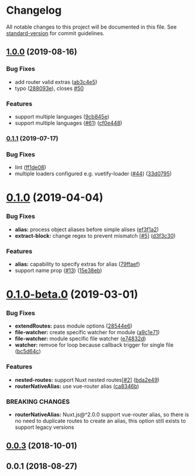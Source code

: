 # Changelog

All notable changes to this project will be documented in this file. See [standard-version](https://github.com/conventional-changelog/standard-version) for commit guidelines.

## [1.0.0](https://github.com/nuxt-community/router-extras-module/compare/v0.1.1...v1.0.0) (2019-08-16)


### Bug Fixes

* add router valid extras ([ab3c4e5](https://github.com/nuxt-community/router-extras-module/commit/ab3c4e5))
* typo ([288093e](https://github.com/nuxt-community/router-extras-module/commit/288093e)), closes [#50](https://github.com/nuxt-community/router-extras-module/issues/50)


### Features

* support multiple languages ([9cb845e](https://github.com/nuxt-community/router-extras-module/commit/9cb845e))
* support multiple languages ([#61](https://github.com/nuxt-community/router-extras-module/issues/61)) ([cf0e448](https://github.com/nuxt-community/router-extras-module/commit/cf0e448))

### [0.1.1](https://github.com/nuxt-community/router-extras-module/compare/v0.1.0...v0.1.1) (2019-07-17)


### Bug Fixes

* lint ([ff1de08](https://github.com/nuxt-community/router-extras-module/commit/ff1de08))
* multiple loaders configured e.g. vuetify-loader ([#44](https://github.com/nuxt-community/router-extras-module/issues/44)) ([33d0795](https://github.com/nuxt-community/router-extras-module/commit/33d0795))



# [0.1.0](https://github.com/nuxt-community/router-extras-module/compare/v0.1.0-beta.0...v0.1.0) (2019-04-04)


### Bug Fixes

* **alias:** process object aliases before simple alises ([ef3f1a2](https://github.com/nuxt-community/router-extras-module/commit/ef3f1a2))
* **extract-block:** change regex to prevent mismatch [[#5](https://github.com/nuxt-community/router-extras-module/issues/5)] ([d3f3c30](https://github.com/nuxt-community/router-extras-module/commit/d3f3c30))


### Features

* **alias:** capability to specify extras for alias ([79ffaef](https://github.com/nuxt-community/router-extras-module/commit/79ffaef))
* support name prop ([#13](https://github.com/nuxt-community/router-extras-module/issues/13)) ([15e38eb](https://github.com/nuxt-community/router-extras-module/commit/15e38eb))



# [0.1.0-beta.0](https://github.com/nuxt-community/router-extras-module/compare/v0.0.3...v0.1.0-beta.0) (2019-03-01)


### Bug Fixes

* **extendRoutes:** pass module options ([28544e6](https://github.com/nuxt-community/router-extras-module/commit/28544e6))
* **file-watcher:** create specific watcher for module ([a9c1e71](https://github.com/nuxt-community/router-extras-module/commit/a9c1e71))
* **file-watcher:** module specific file watcher ([e74832d](https://github.com/nuxt-community/router-extras-module/commit/e74832d))
* **watcher:** remvoe for loop because callback trigger for single file ([bc5d64c](https://github.com/nuxt-community/router-extras-module/commit/bc5d64c))


### Features

* **nested-routes:** support Nuxt nested routes[[#2](https://github.com/nuxt-community/router-extras-module/issues/2)] ([bda2e49](https://github.com/nuxt-community/router-extras-module/commit/bda2e49))
* **routerNativeAlias:** use vue-router alias ([ca8346b](https://github.com/nuxt-community/router-extras-module/commit/ca8346b))


### BREAKING CHANGES

* **routerNativeAlias:** Nuxt.js@^2.0.0 support vue-router alias, so there is no need to duplicate routes to create an alias, this option still exists to support legacy versions



<a name="0.0.3"></a>
## [0.0.3](https://github.com/nuxt-community/router-extras-module/compare/v0.0.2...v0.0.3) (2018-10-01)



<a name="0.0.1"></a>
## 0.0.1 (2018-08-27)
